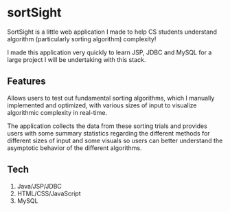 # sortSight

SortSight is a little web application I made to help CS students understand
algorithm (particularly sorting algorithm) complexity!

I made this application very quickly to learn JSP, JDBC and MySQL for a large project I will be undertaking with this stack.

## Features

Allows users to test out fundamental sorting algorithms, which I manually implemented and optimized, with various sizes of input to visualize algorithmic complexity in real-time.

The application collects the data from these sorting trials and provides users with some summary statistics regarding the different methods for different sizes of input and some visuals so users can better understand the asymptotic behavior of the different algorithms.


## Tech

1. Java/JSP/JDBC
2. HTML/CSS/JavaScript
3. MySQL

